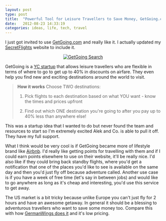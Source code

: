 ```yaml
---
layout: post
type: post
title:  "Powerful Tool for Leisure Travellers to Save Money, GetGoing.com"
date:   2012-08-23 14:33:19
categories: ideas, life, tech, travel
---
```


I just got invited to use <a href="https://www.getgoing.com/i/w3x83w">GetGoing.com</a> and really like it. I actually updated my <a href="http://www.secretflights.org/2011/04/try-these-surprise-flights-websites-end.html">SecretFlights</a> website to include it.


<a href="https://www.getgoing.com/i/w3x83w"><center><img src="{{site.url}}/assets/posts/GetGoing-Search.jpg" title="GetGoing Search" ></center></a>

GetGoing is a <a href="http://techcrunch.com/2012/08/21/y-combinator-s12-demo-day-batch-three-getgoing-bigcalc-tracksby-and-more/">YC startup</a> that allows leisure travellers who are flexible in terms of where to go to get up to 40% in discounts on airfare. They even help you find new and exciting destinations around the world to visit. 

<blockquote>
<strong>How it works</strong>
Choose TWO destinations:

1. Pick flights to each destination based on what YOU want - know the times and prices upfront

2. Find out which ONE destination you're going to after you pay up to 40% less than anywhere else!
</blockquote>

This was a startup idea that I wanted to do but never found the team and resources to start so I'm extremely excited Alek and Co. is able to pull it off. They have my full support.

What I think would be very cool is if GetGoing became more of lifestyle brand like <a href="https://www.airbnb.com/">Airbnb</a>. I'd really like getting points for travelling with them and if I could earn points elsewhere to use on their website, it'll be really nice. I'd also like if they could bring back standby flights, where you'd get a notification that one of the places you'd like to see is available on the same day and then you'd just fly off because adventure called. Another use case is if you have a week of free time (let's say in between jobs) and would like to go anywhere as long as it's cheap and interesting, you'd use this service to get away. 

The US market is a bit tricky because unlike Europe you can't just fly for 2 hours and have an awesome getaway. In general it should be a blessing to adventurous travellers who want to save some money too. Compare this with how <a href="https://www.germanwings.com/skysales/BlindBooking.aspx?culture=en-GB">GermanWings does it</a> and it's low pricing.

<a href="http://www.taigeair.com/wp-content/uploads/2012/08/German-Wings-Blind-Booking.jpg"><center><img src="{{site.url}}/assets/posts/German-Wings-Blind-Booking-1024x464.jpg" alt="" title="German Wings Blind Booking" ></center></a>
  